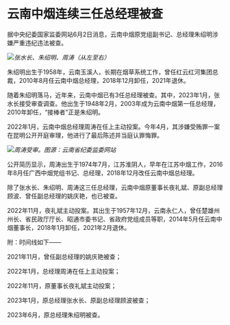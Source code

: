 

# 云南中烟连续三任总经理被查

据中央纪委国家监委网站6月2日消息，云南中烟原党组副书记、总经理朱绍明涉嫌严重违纪违法被查。

![](https://inews.gtimg.com/om_bt/OivICJp9q2bD9M4WKZ-Vb7ybr8oWWBRqWMPeYUfUA3u1MAA/1000)_张水长、朱绍明、周涛（从左至右）_

朱绍明出生于1958年，云南玉溪人，长期在烟草系统工作，曾任红云红河集团总裁，2010年8月任云南中烟总经理，2018年12月卸任，2021年退休。

随着朱绍明落马，近年来，云南中烟已有3任总经理被查。其中，2023年1月，张水长接受审查调查。他出生于1948年2月，2003年成为云南中烟第一任总经理，2010年卸任，“接棒者”正是朱绍明。

2022年1月，云南中烟总经理周涛在任上主动投案。今年4月，其涉嫌受贿罪一案在昆明公开开庭审理，他进行了最后陈述并当庭认罪悔罪。

![](https://inews.gtimg.com/om_bt/O8cbfKTJBRam8PsOKon3Kr52iEBeMYI-6czyW50wl_tGUAA/1000)_周涛受审。图源：云南省纪委监委网站_

公开简历显示，周涛出生于1974年7月，江苏淮阴人，早年在江苏中烟工作，2016年8月任广西中烟党组书记、总经理，2018年12月改任云南中烟总经理。

除了张水长、朱绍明、周涛这三任总经理，云南中烟原董事长夜礼斌、原副总经理顾波、曾任副总经理的姚庆艳，也已被查。

2022年11月，夜礼斌主动投案。其出生于1957年12月，云南永仁人，曾任楚雄州州长、省民政厅厅长、昭通市委书记、省政府党组成员等职，2014年5月任云南中烟董事长，2018年1月卸任，2021年2月退休。

附：时间线如下——

2021年11月，曾任副总经理的姚庆艳被查；

2022年1月，总经理周涛在任上主动投案；

2022年11月，原董事长夜礼斌主动投案；

2023年1月，原总经理张水长、原副总经理顾波被查；

2023年6月，原总经理朱绍明被查。

